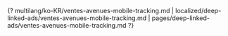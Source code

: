 {? multilang/ko-KR/ventes-avenues-mobile-tracking.md | localized/deep-linked-ads/ventes-avenues-mobile-tracking.md | pages/deep-linked-ads/ventes-avenues-mobile-tracking.md ?}
